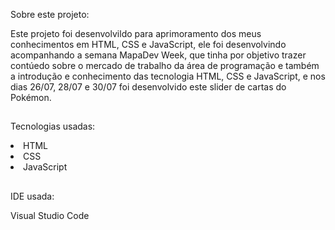 Sobre este projeto:
<p>Este projeto foi desenvolvildo para aprimoramento dos meus conhecimentos em HTML, CSS e JavaScript, ele foi desenvolvindo acompanhando a semana MapaDev Week, que tinha por objetivo 
trazer contúedo sobre o mercado de trabalho da área de programação e também a introdução e conhecimento das tecnologia HTML, CSS e JavaScript, e nos dias 26/07,
28/07 e 30/07 foi desenvolvido este slider de cartas do Pokémon.</p>

##

Tecnologias usadas:
<li>HTML</li>
<li>CSS</li>
<li>JavaScript</li>

##

IDE usada:
<p>Visual Studio Code</p>
